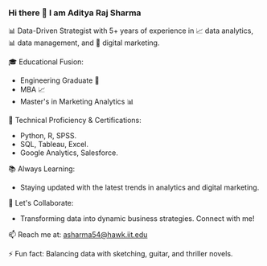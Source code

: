 ### Hi there 👋 I am Aditya Raj Sharma

📊 Data-Driven Strategist with 5+ years of experience in 📈 data analytics, 📊 data management, and 📱 digital marketing.

🎓 Educational Fusion:
- Engineering Graduate 🌉
- MBA 📈
- Master's in Marketing Analytics 📊

🧪 Technical Proficiency & Certifications:
- Python, R, SPSS.
- SQL, Tableau, Excel.
- Google Analytics, Salesforce.

📚 Always Learning:
- Staying updated with the latest trends in analytics and digital marketing.

🤝 Let's Collaborate:
- Transforming data into dynamic business strategies. Connect with me!

📫 Reach me at: asharma54@hawk.iit.edu

⚡ Fun fact: Balancing data with sketching, guitar, and thriller novels.


